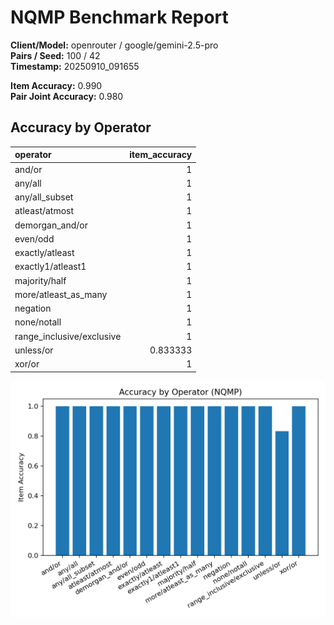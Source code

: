 # NQMP Benchmark Report

**Client/Model:** openrouter / google/gemini-2.5-pro  
**Pairs / Seed:** 100 / 42  
**Timestamp:** 20250910_091655

**Item Accuracy:** 0.990  
**Pair Joint Accuracy:** 0.980

## Accuracy by Operator

| operator                  |   item_accuracy |
|:--------------------------|----------------:|
| and/or                    |        1        |
| any/all                   |        1        |
| any/all_subset            |        1        |
| atleast/atmost            |        1        |
| demorgan_and/or           |        1        |
| even/odd                  |        1        |
| exactly/atleast           |        1        |
| exactly1/atleast1         |        1        |
| majority/half             |        1        |
| more/atleast_as_many      |        1        |
| negation                  |        1        |
| none/notall               |        1        |
| range_inclusive/exclusive |        1        |
| unless/or                 |        0.833333 |
| xor/or                    |        1        |

![Operator Accuracy](operator_accuracy_openrouter-google-gemini-2.5-pro-pairs100-20250910_091655.png)
